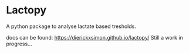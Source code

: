 # Lactopy

A python package to analyse lactate based tresholds.

docs can be found: https://dierickxsimon.github.io/lactopy/
Still a work in progress...
